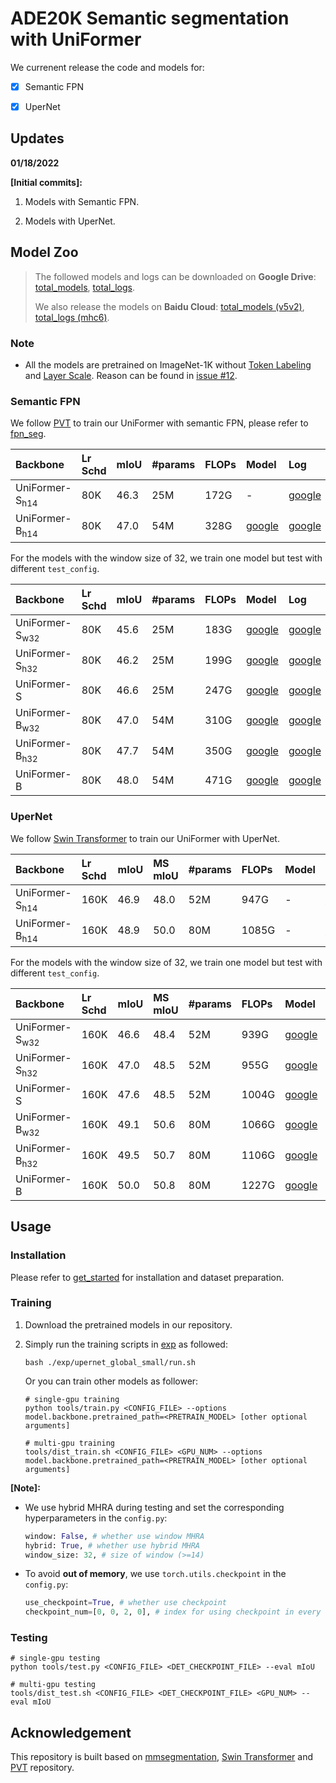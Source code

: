 # ADE20K Semantic segmentation with UniFormer

We currenent release the code and models for:

- [x] Semantic FPN

- [x] UperNet

  

## Updates

**01/18/2022**

**\[Initial commits\]:** 

1. Models with Semantic FPN.

2. Models with UperNet.

   

## Model Zoo

> The followed models and logs can be downloaded on **Google Drive**: [total_models](https://drive.google.com/drive/folders/13ceuU8sYa7xYWjdRbDsxIgpHcyoMqH-E?usp=sharing), [total_logs](https://drive.google.com/drive/folders/13hFb8mpJ-Sttfhha3uLXC65K3nmf5UVI?usp=sharing). 
>
> We also release the models on **Baidu Cloud**: [total_models (v5v2)](https://pan.baidu.com/s/12m09egivCGFkQosBRZb3NQ), [total_logs (mhc6)](https://pan.baidu.com/s/198xB3rXC19V-wlBloZyKZQ).

### Note

- All the models are pretrained on ImageNet-1K without [Token Labeling](https://arxiv.org/abs/2104.10858) and [Layer Scale](https://arxiv.org/abs/2103.17239). Reason can be found in [issue \#12](https://github.com/Sense-X/UniFormer/issues/12#issuecomment-1044001497).

### Semantic FPN

We follow [PVT](https://github.com/whai362/PVT/tree/v2/segmentation) to train our UniFormer with semantic FPN, please refer to [fpn_seg](fpn_seg).

|         Backbone          | Lr Schd | mIoU | #params | FLOPs |                            Model                             |                             Log                              |                            Shell                             |
| :----------------------- | :----- | :-- | :----- | :--- | :---------------------------------------------------------- | :---------------------------------------------------------- | :---------------------------------------------------------- |
| UniFormer-S<sub>h14</sub> |   80K   | 46.3 |   25M   | 172G  |                              -                               | [google](https://drive.google.com/file/d/166dIFxHt_xrkHMBe6vqy79TjQbfEQBW1/view?usp=sharing) | [run.sh](fpn_seg/exp/fpn_hybrid_small/run.sh)/[config](fpn_seg/exp/fpn_hybrid_small/config.py) |
| UniFormer-B<sub>h14</sub> |   80K   | 47.0 |   54M   | 328G  | [google](https://drive.google.com/file/d/14XokJDp1oYDV9jZnniMXyk3AnVfk1S1-/view?usp=sharing) | [google](https://drive.google.com/file/d/13wITOvL-iqIdyjhK8laEzsKvFDba-t9L/view?usp=sharing) | [run.sh](fpn_seg/exp/fpn_hybrid_base/run.sh)/[config](fpn_seg/exp/fpn_hybrid_base/config.py) |

For the models with the window size of 32, we train one model but test with different `test_config`.

|         Backbone          | Lr Schd | mIoU | #params | FLOPs |                            Model                             |                             Log                              |                            Shell                             |
| :----------------------- | :----- | :-- | :----- | :--- | :---------------------------------------------------------- | :---------------------------------------------------------- | :---------------------------------------------------------- |
| UniFormer-S<sub>w32</sub> |   80K   | 45.6 |   25M   | 183G  | [google](https://drive.google.com/file/d/14bEsZqMw35tmDgrvYA_dRMsSC0Z4TX2Y/view?usp=sharing) | [google](https://drive.google.com/file/d/14GpeCl8lfbsIcecyil14-_goGRNHd20w/view?usp=sharing) | [run.sh](fpn_seg/exp/fpn_global_small/run.sh)/[config](fpn_seg/exp/fpn_global_small/test_config_w32.py) |
| UniFormer-S<sub>h32</sub> |   80K   | 46.2 |   25M   | 199G  | [google](https://drive.google.com/file/d/14bEsZqMw35tmDgrvYA_dRMsSC0Z4TX2Y/view?usp=sharing) | [google](https://drive.google.com/file/d/14GpeCl8lfbsIcecyil14-_goGRNHd20w/view?usp=sharing) | [run.sh](fpn_seg/exp/fpn_global_small/run.sh)/[config](fpn_seg/exp/fpn_global_small/test_config_h32.py) |
|  UniFormer-S  |   80K   | 46.6 |   25M   | 247G  | [google](https://drive.google.com/file/d/14bEsZqMw35tmDgrvYA_dRMsSC0Z4TX2Y/view?usp=sharing) | [google](https://drive.google.com/file/d/14GpeCl8lfbsIcecyil14-_goGRNHd20w/view?usp=sharing) | [run.sh](fpn_seg/exp/fpn_global_small/run.sh)/[config](fpn_seg/exp/fpn_global_small/test_config_g.py) |
| UniFormer-B<sub>w32</sub> |   80K   | 47.0 |   54M   | 310G  | [google](https://drive.google.com/file/d/14dLoIcAUWjyo1d5XXuo1yb2jcslt_t4P/view?usp=sharing) | [google](https://drive.google.com/file/d/14CxzjtOkvxpCCXF3SeUd_MvJgNvZbYDt/view?usp=sharing) | [run.sh](fpn_seg/exp/fpn_global_base/run.sh)/[config](fpn_seg/exp/fpn_global_base/test_config_w32.py) |
| UniFormer-B<sub>h32</sub> |   80K   | 47.7 |   54M   | 350G  | [google](https://drive.google.com/file/d/14dLoIcAUWjyo1d5XXuo1yb2jcslt_t4P/view?usp=sharing) | [google](https://drive.google.com/file/d/14CxzjtOkvxpCCXF3SeUd_MvJgNvZbYDt/view?usp=sharing) | [run.sh](fpn_seg/exp/fpn_global_base/run.sh)/[config](fpn_seg/exp/fpn_global_base/test_config_h32.py) |
|  UniFormer-B  |   80K   | 48.0 |   54M   | 471G  | [google](https://drive.google.com/file/d/14dLoIcAUWjyo1d5XXuo1yb2jcslt_t4P/view?usp=sharing) | [google](https://drive.google.com/file/d/14CxzjtOkvxpCCXF3SeUd_MvJgNvZbYDt/view?usp=sharing) | [run.sh](fpn_seg/exp/fpn_global_base/run.sh)/[config](fpn_seg/exp/fpn_global_base/test_config_g.py) |

### UperNet

We follow [Swin Transformer](https://github.com/SwinTransformer/Swin-Transformer-Semantic-Segmentation) to train our UniFormer with UperNet.

|    Backbone     | Lr Schd | mIoU | MS mIoU | #params | FLOPs |                            Model                             |                             Log                              |                            Shell                             |
| :------------- | :----- | :-- | :-- | :----- | :--- | :---------------------------------------------------------- | :---------------------------------------------------------- | :---------------------------------------------------------- |
| UniFormer-S<sub>h14</sub> |  160K   | 46.9 | 48.0    |   52M   | 947G | - | [google](https://drive.google.com/file/d/13zp-FIVZkkzYrN7jI2ijXY0PmKtQAzfZ/view?usp=sharing) | [run.sh](exp/upernet_hybrid_small/run.sh)/[config](exp/upernet_hybrid_small/config.py) |
| UniFormer-B<sub>h14</sub> |  160K   | 48.9 | 50.0    |   80M   | 1085G | - | [google](https://drive.google.com/file/d/13r2ZLpyjLOglCY6YNtRe_GyWQVbjgtWp/view?usp=sharing) | [run.sh](exp/upernet_hybrid_base/run.sh)/[config](exp/upernet_hybrid_base/config.py) |

For the models with the window size of 32, we train one model but test with different `test_config`.

|    Backbone     | Lr Schd | mIoU | MS mIoU | #params | FLOPs |                            Model                             |                             Log                              |                            Shell                             |
| :------------- | :----- | :-- | :------- | :----- | :--- | :---------------------------------------------------------- | :---------------------------------------------------------- | :---------------------------------------------------------- |
| UniFormer-S<sub>w32</sub> |   160K   | 46.6 | 48.4 |   52M   | 939G | [google](https://drive.google.com/file/d/13hOneJiFqwEneUz1Zpqo1W2uv7BsoXGF/view?usp=sharing) | [google](https://drive.google.com/file/d/13xCDth4TuUfLsDa2MlM0UA74nR9FCHpg/view?usp=sharing) | [run.sh](exp/upernet_global_small/run.sh)/[config](exp/upernet_global_small/test_config_w32.py) |
| UniFormer-S<sub>h32</sub> |   160K   | 47.0 | 48.5 |   52M   | 955G | [google](https://drive.google.com/file/d/13hOneJiFqwEneUz1Zpqo1W2uv7BsoXGF/view?usp=sharing) | [google](https://drive.google.com/file/d/13xCDth4TuUfLsDa2MlM0UA74nR9FCHpg/view?usp=sharing) | [run.sh](exp/upernet_global_small/run.sh)/[config](exp/upernet_global_small/test_config_h32.py) |
|  UniFormer-S  |   160K   | 47.6 | 48.5 |   52M   | 1004G | [google](https://drive.google.com/file/d/13hOneJiFqwEneUz1Zpqo1W2uv7BsoXGF/view?usp=sharing) | [google](https://drive.google.com/file/d/13xCDth4TuUfLsDa2MlM0UA74nR9FCHpg/view?usp=sharing) | [run.sh](exp/upernet_global_small/run.sh)/[config](exp/upernet_global_small/test_config_g.py) |
| UniFormer-B<sub>w32</sub> |   160K   | 49.1 | 50.6 |   80M   | 1066G | [google](https://drive.google.com/file/d/14bEgmFbTijBoTKTwny_aCJlARs6z31mP/view?usp=sharing) | [google](https://drive.google.com/file/d/13yqQKCksnQ07685f11qb0bNzKwfeF7Cq/view?usp=sharing) | [run.sh](exp/upernet_global_base/run.sh)/[config](exp/upernet_global_base/test_config_w32.py) |
| UniFormer-B<sub>h32</sub> |   160K   | 49.5 | 50.7 |   80M   | 1106G | [google](https://drive.google.com/file/d/14bEgmFbTijBoTKTwny_aCJlARs6z31mP/view?usp=sharing) | [google](https://drive.google.com/file/d/13yqQKCksnQ07685f11qb0bNzKwfeF7Cq/view?usp=sharing) | [run.sh](exp/upernet_global_base/run.sh)/[config](exp/upernet_global_base/test_config_h32.py) |
|  UniFormer-B  |   160K   | 50.0 | 50.8 |   80M   | 1227G | [google](https://drive.google.com/file/d/14bEgmFbTijBoTKTwny_aCJlARs6z31mP/view?usp=sharing) | [google](https://drive.google.com/file/d/13yqQKCksnQ07685f11qb0bNzKwfeF7Cq/view?usp=sharing) | [run.sh](exp/upernet_global_base/run.sh)/[config](exp/upernet_global_base/test_config_g.py) |

## Usage

### Installation

Please refer to [get_started](https://github.com/open-mmlab/mmsegmentation/blob/master/docs/en/get_started.md) for installation and dataset preparation.

### Training

1. Download the pretrained models in our repository.

2. Simply run the training scripts in [exp](exp) as followed:

   ```shell
   bash ./exp/upernet_global_small/run.sh
   ```

   Or you can train other models as follower:

   ```shell
   # single-gpu training
   python tools/train.py <CONFIG_FILE> --options model.backbone.pretrained_path=<PRETRAIN_MODEL> [other optional arguments]
   
   # multi-gpu training
   tools/dist_train.sh <CONFIG_FILE> <GPU_NUM> --options model.backbone.pretrained_path=<PRETRAIN_MODEL> [other optional arguments] 
   ```

**[Note]:**

- We use hybrid MHRA during testing and set the corresponding hyperparameters in the `config.py`:

  ```python
  window: False, # whether use window MHRA
  hybrid: True, # whether use hybrid MHRA
  window_size: 32, # size of window (>=14)
  ```

- To avoid **out of memory**, we use `torch.utils.checkpoint`  in the `config.py`:

  ```python
  use_checkpoint=True, # whether use checkpoint
  checkpoint_num=[0, 0, 2, 0], # index for using checkpoint in every stage
  ```

### Testing

```shell
# single-gpu testing
python tools/test.py <CONFIG_FILE> <DET_CHECKPOINT_FILE> --eval mIoU

# multi-gpu testing
tools/dist_test.sh <CONFIG_FILE> <DET_CHECKPOINT_FILE> <GPU_NUM> --eval mIoU
```

## Acknowledgement

This repository is built based on [mmsegmentation](https://github.com/open-mmlab/mmsegmentation), [Swin Transformer](https://github.com/SwinTransformer/Swin-Transformer-Semantic-Segmentation) and [PVT](https://github.com/whai362/PVT/tree/v2/segmentation) repository.